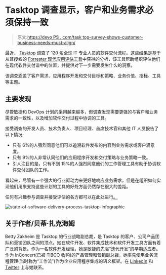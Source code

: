# Tasktop 调查显示，客户和业务需求必须保持一致

> 原文:[https://devo PS . com/task top-survey-shows-customer-business-needs-must-align/](https://devops.com/tasktop-survey-shows-customer-business-needs-must-align/)

最近， [Tasktop](http://www.tasktop.com/) 调查了 120 名全球 IT 专业人员的软件交付流程。这些结果是基于从其授权的 [Forrester 现代应用评估工具](http://forrester.nitro-digital.com/iframe/tasktop)中获得的分析，该工具帮助组织评估他们在现代软件交付谱中的位置，并提供对下一步需要发生什么的洞察。

该调查涵盖了客户需求、应用程序开发和交付目标和策略、业务价值、指标、工具等主题。

## 主要发现

尽管敏捷和 DevOps 计划的采用越来越多，但调查发现需要更强的与客户和业务需求的一致性，以及增加软件交付过程中协调的工具。

接受调查的开发人员、技术负责人、项目经理、首席技术官和其他 IT 人员报告了以下情况:

*   只有 6%的人强烈同意他们可以追溯软件发布的内容到业务需求或客户满意度。
*   只有 9%的人非常认同他们的应用程序开发和交付策略与业务策略一致。
*   引人注目的是，只有不到 15%的人强烈同意他们的工作管理工具有助于协调软件交付团队的工作。

看起来，尽管有一个强大的行业驱动力来更好地响应业务需求，但是在组织如何实现他们用来支持这些计划的工具的好处方面仍然存在很大的差距。

任何有兴趣参与调查并接受评估的各方都可以在此处进行[。](http://go.tasktop.com/forrester-mad-assessment-p.html)

![state-of-software-delivery-process-tasktop-infographic](../Images/143bf6cd5460c269b4d25525109d4c0c.png)

## 关于作者/贝蒂·扎克海姆

Betty Zakheim 是 Tasktop 的行业战略副总裁，是 Tasktop 的客户、公司产品团队和营销团队之间的顶点。她在软件开发、软件集成技术和软件开发工具方面有着广泛的背景。作为一名软件开发经理，她是敏捷的先驱“迭代开发”的早期适应者。作为 InConcert(已被 TIBCO 收购)的产品管理和营销副总裁，她率先使用业务流程管理(当时称为“工作流”)作为企业应用程序集成的语义框架。在 [LinkedIn](https://www.linkedin.com/in/bettyzakheim) 和 [Twitter](https://twitter.com/bettyzakheim) 上与她联系。